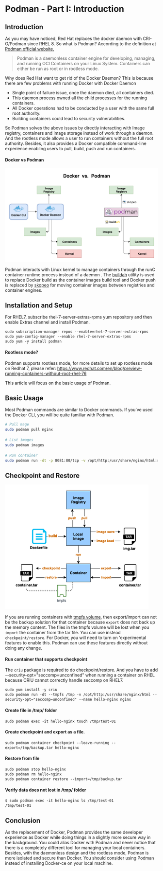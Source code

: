 Podman - Part I:  Introduction
===============================

Introduction
-------------

As you may have noticed, Red Hat replaces the docker daemon with CRI-O/Podman since RHEL 8.
So what is Podman? According to the definition at [Podman official website](https://podman.io/),

> Podman is a daemonless container engine for developing, managing, and running OCI Containers on your Linux System. Containers can either be run as root or in rootless mode.

Why does Red Hat want to get rid of the Docker Daemon? This is because there are few problems with running Docker with Docker Daemon

- Single point of failure issue, once the daemon died, all containers died.
- This daemon process owned all the child processes for the running containers.
- All Docker operations had to be conducted by a user with the same full root authority.
- Building containers could lead to security vulnerabilities.

So Podman solves the above issues by directly interacting with Image registry, containers and image storage instead of work through a daemon. And the rootless mode allows a user to run containers without the full root authority.
Besides, it also provides a Docker compatible command-line experience enabling users to pull, build, push and run containers.


#### Docker vs Podman

![](images/Docker_vs_Podman.png)

Podman interacts with Linux kernel to manage containers through the runC container runtime process instead of a daemon
. The [buildah](https://buildah.io/)  utility is used to replace Docker build as the container images build tool and Docker push is replaced by [skopeo](https://github.com/containers/skopeo) for moving container images between registries and container engines.


Installation and Setup
------------------------

For RHEL7, subscribe rhel-7-server-extras-rpms yum repository and then enable Extras channel and install Podman.

```
sudo subscription-manager repos --enable=rhel-7-server-extras-rpms
sudo yum-config-manager --enable rhel-7-server-extras-rpms
sudo yum -y install podman
```

#### Rootless mode?
Podman supports rootless mode, for more details to set up rootless mode on Redhat 7, please refer:
https://www.redhat.com/en/blog/preview-running-containers-without-root-rhel-76

This article will focus on the basic usage of Podman.

Basic Usage
------------

Most Podman commands are similar to Docker commands. If you’ve used the Docker CLI, you will be quite familiar with Podman.

```bash
# Pull mage
sudo podman pull nginx

# List images
sudo podman images

# Run container
sudo podman run -dt -p 8081:80/tcp -v /opt/http:/usr/share/nginx/html:ro --name hello-nginx nginx
```


Checkpoint and Restore
------------------------

![](images/container-cli.png)

If you are running containers with [tmpfs volume](https://docs.docker.com/storage/tmpfs/), then export/import can not be the backup solution for that container because `export` does not back up the memory content. The files in the tmpfs volume will be lost when you `import` the container from the tar file. You can use instead `checkpoint/restore`. For Docker, you will need to turn on 'experimental features to enable this. Podman can use these features directly without doing any change.

#### Run container that supports checkpoint

The `criu` package is required to do checkpoint/restore. And you have to add --security-opt="seccomp=unconfined" when running a container on RHEL because CRIU cannot correctly handle seccomp on RHEL7.

```
sudo yum install -y criu
sudo podman run -dt --tmpfs /tmp -v /opt/http:/usr/share/nginx/html --security-opt="seccomp=unconfined" --name hello-nginx nginx
```

#### Create file in /tmp/ folder
```
sudo podman exec -it hello-nginx touch /tmp/test-01
```

#### Create checkpoint and export as a file.
```
sudo podman container checkpoint --leave-running --export=/tmp/backup.tar hello-nginx
```

#### Restore from file
```
sudo podman stop hello-nginx
sudo podman rm hello-nginx
sudo podman container restore --import=/tmp/backup.tar
```

#### Verify data does not lost in /tmp/ folder

```
$ sudo podman exec -it hello-nginx ls /tmp/test-01
/tmp/test-01
```

Conclusion
-----------

As the replacement of Docker, Podman provides the same developer experience as Docker while doing things in a slightly more secure way in the background. You could alias Docker with Podman and never notice that there is a completely different tool for managing your local containers. Besides, with the daemonless design and the rootless mode, Podman is more isolated and secure than Docker. You should consider using Podman instead of installing Docker-ce on your local machine.


